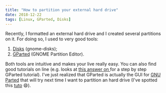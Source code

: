 ```yaml
---
title: "How to partition your external hard drive"
date: 2018-12-22
tags: [Linux, GParted, Disks]
---
```



Recently, I formatted an external hard drive and I created several partitions on it. For doing so, I used to very good tools:

1. [Disks](https://wiki.gnome.org/Design/Apps/Disks) (gnome-disks);
2. [GParted](https://gparted.org/) (GNOME Partition Editor).

Both tools are intuitive and makes your live really easy. You can also find good tutorials on line (e.g. looks at [this answer on <i class="fab fa-stack-exchange"></i>](https://askubuntu.com/questions/315914/step-by-step-guide-to-partition-an-external-hdd-in-two-file-formats) for a step by step GParted tutorial). I've just realized that GParted is actually the GUI for [GNU Parted](https://www.gnu.org/software/parted/parted.html) that will try next time I want to partition an hard drive (I've spotted this [tuto](https://www.tecmint.com/parted-command-to-create-resize-rescue-linux-disk-partitions/) :smile:).
